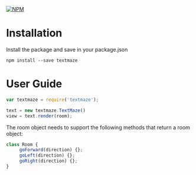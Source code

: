[![NPM](https://nodei.co/npm/textmaze.png?downloads=true)](https://nodei.co/npm/textmaze/)


Installation
============

Install the package and save in your package.json

   ```
   npm install --save textmaze
   ```

User Guide
==========

```js
var textmaze = require('textmaze');

text = new textmaze.TextMaze()
view = text.render(room);
```

The room object needs to support the following methods that return a room
object:

```js
class Room {
     goForward(direction) {};
     goLeft(direction) {};
     goRight(direction) {};
}
```
